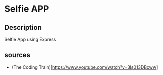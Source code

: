 # Selfie APP

## Description

Selfie App using Express

## sources

- (The Coding Train)[https://www.youtube.com/watch?v=3ls013DBcww]
